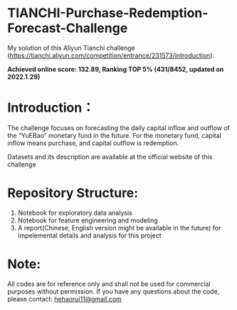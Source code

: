# TIANCHI-Purchase-Redemption-Forecast-Challenge
My solution of this Aliyun Tianchi challenge (https://tianchi.aliyun.com/competition/entrance/231573/introduction).

__Achieved online score: 132.89, Ranking TOP 5% (431/8452, updated on 2022.1.29)__

# Introduction：

The challenge focuses on forecasting the daily capital inflow and outflow of the “YuEBao” monetary fund in the future. For the monetary fund, capital inflow means purchase, and capital outflow is redemption.

Datasets and its description are available at the official website of this challenge

# Repository Structure:
1. Notebook for exploratory data analysis
2. Notebook for feature engineering and modeling
3. A report(Chinese, English version might be available in the future) for impelemental details and analysis for this project

# Note:
All codes are for reference only and shall not be used for commercial purposes without permission.
If you have any questions about the code, please contact: hehaorui11@gmail.com
